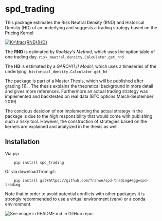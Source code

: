 # spd_trading

This package estimates the Risk Neutral Density (RND) and Historical Density (HD) of an underlying and suggests a trading 
strategy based on the Pricing Kernel:

<a href="https://www.codecogs.com/eqnedit.php?latex=K=\frac{RND}{HD}" target="_blank"><img src="https://latex.codecogs.com/svg.latex?K=\frac{RND}{HD}" title="K=\frac{RND}{HD}" /></a>


The **RND** is estimated by *Rookley's Method*, which uses the option table of one trading day. ``risk_neutral_density.Calculator.get_rnd``

The **HD** is estimated by a *GARCH(1,1) Model*, which uses a timeseries of the underlying. ``historical_density.Calculator.get_hd``

The package is part of a Master Thesis, which will be published after grading [1]_. The thesis explains the theoretical background 
in more detail and gives more references. Furthermore an actual trading strategy was implemented and backtested on real data 
(BTC options March-September 2019). 

The concious desicion of *not* implementing the actual strategy in the package is due to the high responsibility that would come 
with publishing such a risky tool. However, the construction of strategies based on the kernels are explained and analyized in the 
thesis as well. 

## Installation

Via pip
```
    pip install spd_trading
```

Or via download from git:

```
    pip install git+https://github.com/franwe/spd-trading#egg=spd-trading
```

Note that in order to avoid potential conflicts with other packages it is strongly recommended to use a virtual environment (venv) or a conda environment.

![See image in README.md in GitHub repo.](https://github.com/franwe/spd_trading/blob/main/docs/_static/example_kernel.png?raw=true)
